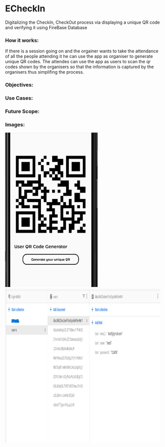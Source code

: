# ECheckIn

Digitalizing the CheckIn, CheckOut process via displaying a unique QR code and verifying it using FireBase Database


### How it works:
If there is a session going on and the orgainer wants to take the attendance of all the people attending it he can use the app as organiser to generate unique QR codes. The attendes can use the app as users to scan the qr codes shown by the organisers so that the information is captured by the organisers thus simplifing the process.

### Objectives:

### Use Cases:

### Future Scope:

### Images:

<img src="img/1.png" width="300" height="500" >     

<img src="img/2.png" width="700" height="500" >    
